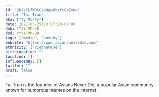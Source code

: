 ```yaml
---
id: "2DJsFLfWOCGzo8qpHbxft8eZvKv"
title: "Tai Tran"
aka: ["Ty McFly"]
date: 2021-05-29T13:07:20-07:00
dob: YYYY-MM-DD
dod: YYYY-MM-DD
tags: ["media", "comedy"]
website: "https://www.asiansneverdie.com"
ethnicity: ["Vietnamese"]
birthLocation: ""
location: []
influencedBy: []
twitter: ""
draft: false
---
```


Tai Tran is the founder of Asians Never Die, a popular Asian community known for
humorous memes on the internet.
